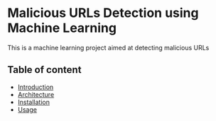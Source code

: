 # Malicious URLs Detection using Machine Learning
This is a machine learning project aimed at detecting malicious URLs

<h2>Table of content</h2>
  <ul>
    <li><a href="#introduction">Introduction</a></li>
    <li><a href="#architecture">Architecture</a></li>
    <li><a href="#installation">Installation</a></li>
    <li><a href="#usage">Usage</a></li>
  </ul>





